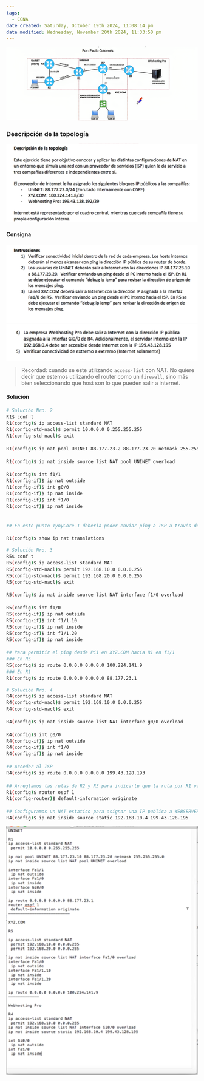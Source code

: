 ```yaml
---
tags:
  - CCNA
date created: Saturday, October 19th 2024, 11:08:14 pm
date modified: Wednesday, November 20th 2024, 11:33:50 pm
---
```


![](../_anexos_/Screenshot%20from%202024-01-01%2009-57-09.png)

### Descripción de la topología
![](../_anexos_/Screenshot%20from%202024-01-01%2010-07-46.png)

#### Consigna

![](../_anexos_/Screenshot%20from%202024-01-01%2010-08-33.png)
![](../_anexos_/Screenshot%20from%202024-01-01%2012-16-10.png)


> Recordad: cuando se este utilizando `access-list` con NAT. No quiere decir que estemos utilizando el router como un `firewall`, sino más bien seleccionando que host son lo que pueden salir a internet.

#### Solución

``` bash
# Solución Nro. 2
R1$ conf t
R1(config)$ ip access-list standard NAT 
R1(config-std-nacl)$ permit 10.0.0.0 0.255.255.255 
R1(config-std-nacl)$ exit

R1(config)$ ip nat pool UNINET 88.177.23.2 88.177.23.20 netmask 255.255.255.0 

R1(config)$ ip nat inside source list NAT pool UNINET overload

R1(config)$ int f1/1
R1(config-if)$ ip nat outside
R1(config-if)$ int g0/0
R1(config-if)$ ip nat inside
R1(config-if)$ int f1/0
R1(config-if)$ ip nat inside 


## En este punto TynyCore-1 deberia poder enviar ping a ISP a través de 88.177.23.1 en f1/0

R1(config)$ show ip nat translations

```

``` bash
# Solución Nro. 3
R5$ conf t
R5(config)$ ip access-list standard NAT 
R5(config-std-nacl)$ permit 192.168.10.0 0.0.0.255
R5(config-std-nacl)$ permit 192.168.20.0 0.0.0.255
R5(config-std-nacl)$ exit

R5(config)$ ip nat inside source list NAT interface f1/0 overload

R5(config)$ int f1/0
R5(config-if)$ ip nat outside
R5(config-if)$ int f1/1.10
R5(config-if)$ ip nat inside
R5(config-if)$ int f1/1.20
R5(config-if)$ ip nat inside

## Para permitir el ping desde PC1 en XYZ.COM hacia R1 en f1/1
### En R5
R5(config)$ ip route 0.0.0.0 0.0.0.0 100.224.141.9
### En R1
R1(config)$ ip route 0.0.0.0 0.0.0.0 88.177.23.1

```

``` bash
# Solución Nro. 4
R4(config)$ ip access-list standard NAT
R4(config-std-nacl)$ permit 192.168.10.0 0.0.0.255
R4(config-std-nacl)$ exit

R4(config)$ ip nat inside source list NAT interface g0/0 overload

R4(config)$ int g0/0 
R4(config-if)$ ip nat outside
R4(config-if)$ int f1/0
R4(config-if)$ ip nat inside

## Acceder al ISP
R4(config)$ ip route 0.0.0.0 0.0.0.0 199.43.128.193

## Arreglamos las rutas de R2 y R3 para indicarle que la ruta por R1 va a internet
R1(config)$ router ospf 1
R1(config-router)$ default-information originate

## Configuramos un NAT estatico para asignar una IP publica a WEBSERVER
R4(config)$ ip nat inside source static 192.168.10.4 199.43.128.195
```


![](../_anexos_/Screenshot%20from%202024-01-01%2012-54-51.png)